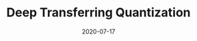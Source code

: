 ---
title: "Deep Transferring Quantization"
collection: conferences
permalink: /publication/Deep_Transferring
date: 2020-07-17
year: "2020"
venue: "ECCV"
city: 
state: ""
thumbnail: "Deep_Transferring.png"
teaser : 
authors: "Zheng Xie, Zhiquan Wen, Jing Liu, Zhiqiang Liu, Xixian Wu, Mingkui Tan"
bibtex: Deep_Transferring.txt
uri: Deep_Transferring.pdf
arxiv: 
project: 
source: https://github.com/xiezheng-cs/DTQ
poster: 
data:
---